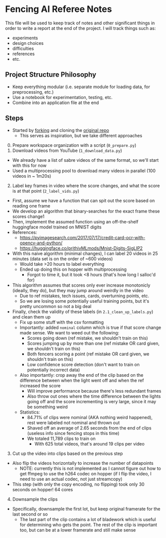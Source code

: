 # Fencing AI Referee Notes

This file will be used to keep track of notes and other significant things in order to write a report at the end of the project.
I will track things such as:
* experiments
* design choices
* difficulties
* references
* etc.

## Project Structure Philosophy
* Keep everything modular (i.e. separate module for loading data, for preprocessing, etc.)
* Use a notebook for experimentation, testing, etc.
* Combine into an application file at the end

## Steps
* Started by [forking](https://github.com/Nick0915/FencingAIRef) and cloning the [original repo](https://github.com/sholtodouglas/fencing-AI)
  * This serves as inspiration, but we take different approaches

0) Prepare workspace organization with a script (`0_prepare.py`)
1) Download videos from YouTube (`1_download_data.py`)
  * We already have a list of sabre videos of the same format, so we'll start with this for now
  * Used a multiprocessing pool to download many videos in parallel (100 videos in ~ 1m20s)
2) Label key frames in video where the score changes, and what the score is at that point (`2_label_vids.py`)
  * First, assume we have a function that can spit out the score based on reading one frame
  * We develop an algorithm that binary-searches for the exact frame these scores change1
  * Then, implement the assumed function using an off-the-shelf huggingface model trained on MNIST digits
  * References:
    * https://pyimagesearch.com/2017/07/17/credit-card-ocr-with-opencv-and-python/
    * https://huggingface.co/prithivMLmods/Mnist-Digits-SigLIP2
  * With this naive algorithm (minimal changes), I can label 20 videos in 25 minutes (data set is on the order of ~600 videos)
    * Would take >20 hours to label everything
    * Ended up doing this on hopper with multiprocessing
      * Forgot to time it, but it took <8 hours (that's how long I salloc'd for)
  * This algorithm assumes that scores only ever increase monotonicly (ideally, they do), but they may jump around weirdly in the video
    * Due to ref mistakes, tech issues, cards, overturning points, etc.
    * So we are losing some potentially useful training points, but it's pretty uncommon so not a big deal
  * Finally, check the validity of these labels (in `2.1_clean_up_labels.py`) and clean them up
    * Fix up some stuff with the csv formatting
    * Importantly: added `nominal` column which is true if that score change made sense. We want to weed out the following:
      * Scores going down (ref mistake, we shouldn't train on this)
      * Scores jumping up by more than one (ref mistake OR card given, we shouldn't train on this)
      * Both fencers scoring a point (ref mistake OR card given, we shouldn't train on this)
      * Low confidence score detection (don't want to train on potentially incorrect data)
    * Also importantly: crop away the end of the clip based on the difference between when the light went off and when the ref increased the score
      * Will improve performance because there's less redundant frames
      * Also throw out ones where the time difference between the lights going off and the score incrementing is very large, since it may be something weird
    * Statistics:
      * 84.71% of clips were nominal (AKA nothing weird happened), rest were labeled not nominal and thrown out
      * Shaved off an average of 2.65 seconds from the end of clips (useless info since fencing stops in this time)
      * We totaled 11,789 clips to train on
        * With 625 total videos, that's around 19 clips per video
3) Cut up the video into clips based on the previous step
  * Also flip the videos horizontally to increase the number of datapoints
    * NOTE: currently this is not implemented as I cannot figure out how to get ffmpeg to use the h264 codec on hopper (if I flip the video, I need to use an actual codec, not just streamcopy)
  * This step (with only the copy encoding, no flipping) took only 30 seconds on hopper! 64 cores
4) Downsample the clips
  * Specifically, downsample the first lot, but keep original framerate for the last second or so
    * The last part of the clip contains a lot of bladework which is useful for determining who gets the point.
    The rest of the clip is important too, but can be at a lower framerate and still make sense